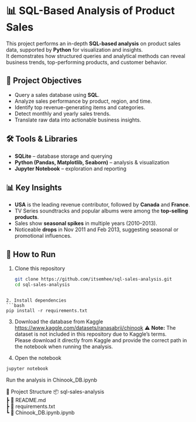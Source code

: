 # 📊 SQL-Based Analysis of Product Sales  

This project performs an in-depth **SQL-based analysis** on product sales data, supported by **Python** for visualization and insights.  
It demonstrates how structured queries and analytical methods can reveal business trends, top-performing products, and customer behavior.  

## 📌 Project Objectives  
- Query a sales database using **SQL**.  
- Analyze sales performance by product, region, and time.  
- Identify top revenue-generating items and categories.  
- Detect monthly and yearly sales trends.  
- Translate raw data into actionable business insights.  

## 🛠 Tools & Libraries  
- **SQLite** – database storage and querying  
- **Python (Pandas, Matplotlib, Seaborn)** – analysis & visualization  
- **Jupyter Notebook** – exploration and reporting  

## 📊 Key Insights  
- **USA** is the leading revenue contributor, followed by **Canada** and **France**.  
- TV Series soundtracks and popular albums were among the **top-selling products**.  
- Sales show **seasonal spikes** in multiple years (2010–2013).  
- Noticeable **drops** in Nov 2011 and Feb 2013, suggesting seasonal or promotional influences.  

## 🚀 How to Run  
1. Clone this repository  
   ```bash
   git clone https://github.com/itsemhee/sql-sales-analysis.git
   cd sql-sales-analysis
  ```

2. Install dependencies
```bash
pip install -r requirements.txt
```

3. Download the database from Kaggle
https://www.kaggle.com/datasets/ranasabrii/chinook
⚠️ **Note:** The dataset is not included in this repository due to Kaggle’s terms.  
Please download it directly from Kaggle and provide the correct path in the notebook when running the analysis.

4. Open the notebook
```bash
jupyter notebook
```
Run the analysis in Chinook_DB.ipynb

📂 Project Structure
📦 sql-sales-analysis  
 ┣ 📜 README.md  
 ┣ 📜 requirements.txt  
 ┗ 📜 Chinook_DB.ipynb.ipynb

 